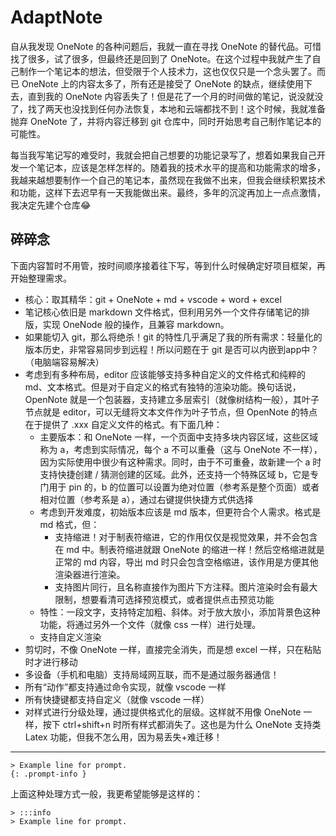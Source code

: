 # AdaptNote

自从我发现 OneNote 的各种问题后，我就一直在寻找 OneNote 的替代品。可惜找了很多，试了很多，但最终还是回到了 OneNote。在这个过程中我就产生了自己制作一个笔记本的想法，但受限于个人技术力，这也仅仅只是一个念头罢了。而已 OneNote 上的内容太多了，所有还是接受了 OneNote 的缺点，继续使用下去，直到我的 OneNote 内容丢失了！但是花了一个月的时间做的笔记，说没就没了，找了两天也没找到任何办法恢复，本地和云端都找不到！这个时候，我就准备抛弃 OneNote 了，并将内容迁移到 git 仓库中，同时开始思考自己制作笔记本的可能性。

每当我写笔记写的难受时，我就会把自己想要的功能记录写了，想着如果我自己开发一个笔记本，应该是怎样怎样的。随着我的技术水平的提高和功能需求的增多，我越来越想要制作一个自己的笔记本，虽然现在我做不出来，但我会继续积累技术和功能，这样下去迟早有一天我能做出来。最终，多年的沉淀再加上一点点激情，我决定先建个仓库😂

## 碎碎念

下面内容暂时不用管，按时间顺序接着往下写，等到什么时候确定好项目框架，再开始整理需求。

-   核心：取其精华：git + OneNote + md + vscode + word + excel
-   笔记核心依旧是 markdown 文件格式，但利用另外一个文件存储笔记的排版，实现 OneNode 般的操作，且兼容 markdown。
-   如果能切入 git，那么将绝杀！git 的特性几乎满足了我的所有需求：轻量化的版本历史，非常容易同步到远程！所以问题在于 git 是否可以内嵌到app中？（电脑端容易解决）
-   考虑到有多种布局，editor 应该能够支持多种自定义的文件格式和纯粹的 md、文本格式。但是对于自定义的格式有独特的渲染功能。换句话说，OpenNote 就是一个包装器，支持建立多层索引（就像树结构一般），其叶子节点就是 editor，可以无缝将文本文件作为叶子节点，但 OpenNote 的特点在于提供了 .xxx 自定义文件的格式。有下面几种：
    -   主要版本：和 OneNote 一样，一个页面中支持多块内容区域，这些区域称为 a，考虑到实际情况，每个 a 不可以重叠（这与 OneNote 不一样），因为实际使用中很少有这种需求。同时，由于不可重叠，故新建一个 a 时支持快捷创建 / 猜测创建的区域。此外，还支持一个特殊区域 b，它是专门用于 pin 的，b 的位置可以设置为绝对位置（参考系是整个页面）或者相对位置（参考系是 a），通过右键提供快捷方式供选择
    -   考虑到开发难度，初始版本应该是 md 版本，但更符合个人需求。格式是 md 格式，但：
        -   支持缩进！对于制表符缩进，它的作用仅仅是视觉效果，并不会包含在 md 中。制表符缩进就跟 OneNote 的缩进一样！然后空格缩进就是正常的 md 内容，导出 md 时只会包含空格缩进，该作用是方便其他渲染器进行渲染。
        -   支持图片同行，且名称直接作为图片下方注释。图片渲染时会有最大限制，想要看清可选择预览模式，或者提供点击预览功能
    -   特性：一段文字，支持特定加粗、斜体。对于放大放小，添加背景色这种功能，将通过另外一个文件（就像 css 一样）进行处理。
    -   支持自定义渲染
-   剪切时，不像 OneNote 一样，直接完全消失，而是想 excel 一样，只在粘贴时才进行移动
-   多设备（手机和电脑）支持局域网互联，而不是通过服务器通信！
-   所有“动作”都支持通过命令实现，就像 vscode 一样
-   所有快捷键都支持自定义（就像 vscode 一样）
-   对样式进行分级处理，通过提供格式化的层级。这样就不用像 OneNote 一样，按下 ctrl+shift+n 时所有样式都消失了。这也是为什么 OneNote 支持类 Latex 功能，但我不怎么用，因为易丢失+难迁移！


---

```
> Example line for prompt.
{: .prompt-info }
```
上面这种处理方式一般，我更希望能够是这样的：
```
> :::info
> Example line for prompt.
```
